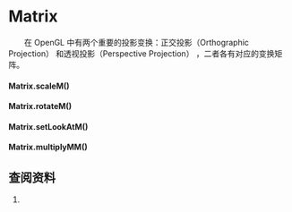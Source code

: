 # Matrix

　　在 OpenGL 中有两个重要的投影变换：正交投影（Orthographic Projection） 和透视投影（Perspective Projection） ，二者各有对应的变换矩阵。



#### Matrix.scaleM()





#### Matrix.rotateM()





#### Matrix.setLookAtM()



#### Matrix.multiplyMM()







## 查阅资料

1. 


